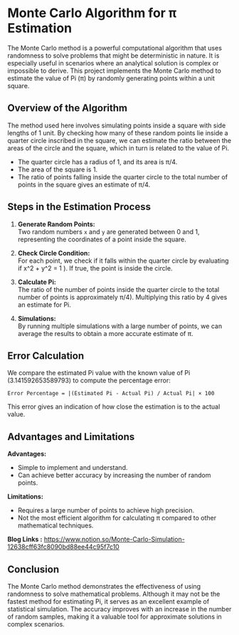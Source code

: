 # Monte Carlo Algorithm for π Estimation

The Monte Carlo method is a powerful computational algorithm that uses randomness to solve problems that might be deterministic in nature. It is especially useful in scenarios where an analytical solution is complex or impossible to derive. This project implements the Monte Carlo method to estimate the value of Pi (π) by randomly generating points within a unit square.

## Overview of the Algorithm
The method used here involves simulating points inside a square with side lengths of 1 unit. By checking how many of these random points lie inside a quarter circle inscribed in the square, we can estimate the ratio between the areas of the circle and the square, which in turn is related to the value of Pi.

- The quarter circle has a radius of 1, and its area is π/4.
- The area of the square is 1.
- The ratio of points falling inside the quarter circle to the total number of points in the square gives an estimate of π/4.

## Steps in the Estimation Process
1. **Generate Random Points:**  
   Two random numbers `x` and `y` are generated between 0 and 1, representing the coordinates of a point inside the square.
   
2. **Check Circle Condition:**  
   For each point, we check if it falls within the quarter circle by evaluating if x^2 + y^2 = 1 ). If true, the point is inside the circle.

3. **Calculate Pi:**  
   The ratio of the number of points inside the quarter circle to the total number of points is approximately π/4). Multiplying this ratio by 4 gives an estimate for Pi.

4. **Simulations:**  
   By running multiple simulations with a large number of points, we can average the results to obtain a more accurate estimate of π.

## Error Calculation
We compare the estimated Pi value with the known value of Pi (3.141592653589793) to compute the percentage error:

```plaintext
Error Percentage = |(Estimated Pi - Actual Pi) / Actual Pi| × 100
```
This error gives an indication of how close the estimation is to the actual value.

## Advantages and Limitations
**Advantages:**
- Simple to implement and understand.
- Can achieve better accuracy by increasing the number of random points.

**Limitations:**
- Requires a large number of points to achieve high precision.
- Not the most efficient algorithm for calculating π compared to other mathematical techniques.

**Blog Links :**
  https://www.notion.so/Monte-Carlo-Simulation-12638cff63fc8090bd88ee44c95f7c10

## Conclusion
The Monte Carlo method demonstrates the effectiveness of using randomness to solve mathematical problems. Although it may not be the fastest method for estimating Pi, it serves as an excellent example of statistical simulation. The accuracy improves with an increase in the number of random samples, making it a valuable tool for approximate solutions in complex scenarios.

